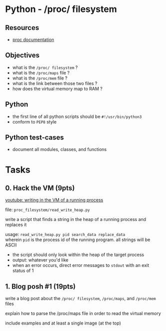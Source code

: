 # Python - /proc/ filesystem

## Resources

- [proc documentation](https://www.kernel.org/doc/Documentation/filesystems/proc.txt)

## Objectives

- what is the `/proc/ filesystem` ?
- what is the `/proc/maps` file ?
- what is the `/proc/mem` file ?
- what is the link between those two files ?
- how does the virtual memory map to RAM ?

## Python

- the first line of all python scripts should be `#!/usr/bin/python3`
- conform to `PEP8` style

## Python test-cases

- document all modules, classes, and functions

# Tasks

## 0. Hack the VM (9pts)

[youtube: writing in the VM of a running process](https://www.youtube.com/watch?v=xcpXT4Bukgk)

file: `proc_filesystem/read_write_heap.py`

write a script that finds a string in the heap of a running process and replaces
it

usage: `read_write_heap.py pid search_data replace_data`\
wherein `pid` is the process id of the running program. all strings will be
ASCII

- the script should only look within the heap of the target process
- output: whatever you'd like
- when an error occurs, direct error messages to `stdout` with an exit status
  of 1

## 1. Blog posh #1 (19pts)

write a blog post about the `/proc/ filesystem`, `/proc/maps`, and `/proc/mem`
files

explain how to parse the /proc/maps file in order to read the virtual memory

include examples and at least a single image (at the top)
